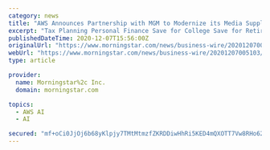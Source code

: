 ```yaml
---
category: news
title: "AWS Announces Partnership with MGM to Modernize its Media Supply Chain"
excerpt: "Tax Planning Personal Finance Save for College Save for Retirement Invest in Retirement Research Mutual Funds Stocks ETFs Bonds Best Investments"
publishedDateTime: 2020-12-07T15:56:00Z
originalUrl: "https://www.morningstar.com/news/business-wire/20201207005103/aws-announces-partnership-with-mgm-to-modernize-its-media-supply-chain"
webUrl: "https://www.morningstar.com/news/business-wire/20201207005103/aws-announces-partnership-with-mgm-to-modernize-its-media-supply-chain"
type: article

provider:
  name: Morningstar%2c Inc.
  domain: morningstar.com

topics:
  - AWS AI
  - AI

secured: "mf+oCi0JjOj6b68yKlpjy7TMtMtmzfZKRDDiwHhRi5KED4mQXOTT7Vw8RHo62XYbvElQJlDQDgFMy8PiviFUGzxNZere84ezUoLP72NiXpCfVeAOAWaTgQz6kHkVFBznJa4iBp/1xSmjrdNLdKwfTwMGVDZt2NYB0jS5EsKxJsNilzYGg/fROtwS1Oe+lbZ5wuEInDAG/v4A3N6LQLYbRVGfyTITtT2Y/scHagdYOnkPi7Vtw1oZefb+RxLDS2p5jue51MRULcGHkNFQYKU1lK1jf3x0PEB8KVth4F/8SsaI1GqMq+Ua5Ki8PLLw/3NJMrzOZDsphBwNx+Q1MpcdR3WTN3xaVuGeVcHE1WcS/vQ=;XT9r/rowuS8LX7V6eH3jNQ=="
---
```


